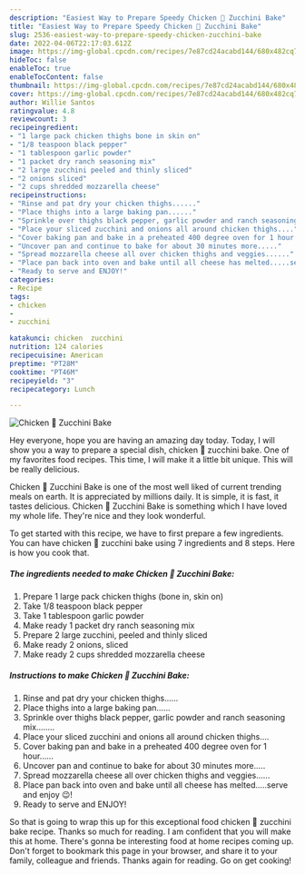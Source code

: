 ```yaml
---
description: "Easiest Way to Prepare Speedy Chicken 🐔 Zucchini Bake"
title: "Easiest Way to Prepare Speedy Chicken 🐔 Zucchini Bake"
slug: 2536-easiest-way-to-prepare-speedy-chicken-zucchini-bake
date: 2022-04-06T22:17:03.612Z
image: https://img-global.cpcdn.com/recipes/7e87cd24acabd144/680x482cq70/chicken-zucchini-bake-recipe-main-photo.jpg
hideToc: false
enableToc: true
enableTocContent: false
thumbnail: https://img-global.cpcdn.com/recipes/7e87cd24acabd144/680x482cq70/chicken-zucchini-bake-recipe-main-photo.jpg
cover: https://img-global.cpcdn.com/recipes/7e87cd24acabd144/680x482cq70/chicken-zucchini-bake-recipe-main-photo.jpg
author: Willie Santos
ratingvalue: 4.8
reviewcount: 3
recipeingredient:
- "1 large pack chicken thighs bone in skin on"
- "1/8 teaspoon black pepper"
- "1 tablespoon garlic powder"
- "1 packet dry ranch seasoning mix"
- "2 large zucchini peeled and thinly sliced"
- "2 onions sliced"
- "2 cups shredded mozzarella cheese"
recipeinstructions:
- "Rinse and pat dry your chicken thighs......"
- "Place thighs into a large baking pan......"
- "Sprinkle over thighs black pepper, garlic powder and ranch seasoning mix........"
- "Place your sliced zucchini and onions all around chicken thighs...."
- "Cover baking pan and bake in a preheated 400 degree oven for 1 hour......"
- "Uncover pan and continue to bake for about 30 minutes more....."
- "Spread mozzarella cheese all over chicken thighs and veggies......"
- "Place pan back into oven and bake until all cheese has melted.....serve and enjoy 😉!"
- "Ready to serve and ENJOY!"
categories:
- Recipe
tags:
- chicken
- 
- zucchini

katakunci: chicken  zucchini 
nutrition: 124 calories
recipecuisine: American
preptime: "PT28M"
cooktime: "PT46M"
recipeyield: "3"
recipecategory: Lunch

---
```



![Chicken 🐔 Zucchini Bake](https://img-global.cpcdn.com/recipes/7e87cd24acabd144/680x482cq70/chicken-zucchini-bake-recipe-main-photo.jpg)

Hey everyone, hope you are having an amazing day today. Today, I will show you a way to prepare a special dish, chicken 🐔 zucchini bake. One of my favorites food recipes. This time, I will make it a little bit unique. This will be really delicious.

Chicken 🐔 Zucchini Bake is one of the most well liked of current trending meals on earth. It is appreciated by millions daily. It is simple, it is fast, it tastes delicious. Chicken 🐔 Zucchini Bake is something which I have loved my whole life. They're nice and they look wonderful.




To get started with this recipe, we have to first prepare a few ingredients. You can have chicken 🐔 zucchini bake using 7 ingredients and 8 steps. Here is how you cook that.

<!--inarticleads1-->

##### The ingredients needed to make Chicken 🐔 Zucchini Bake:

1. Prepare 1 large pack chicken thighs (bone in, skin on)
1. Take 1/8 teaspoon black pepper
1. Take 1 tablespoon garlic powder
1. Make ready 1 packet dry ranch seasoning mix
1. Prepare 2 large zucchini, peeled and thinly sliced
1. Make ready 2 onions, sliced
1. Make ready 2 cups shredded mozzarella cheese




<!--inarticleads2-->

##### Instructions to make Chicken 🐔 Zucchini Bake:

1. Rinse and pat dry your chicken thighs......
1. Place thighs into a large baking pan......
1. Sprinkle over thighs black pepper, garlic powder and ranch seasoning mix........
1. Place your sliced zucchini and onions all around chicken thighs....
1. Cover baking pan and bake in a preheated 400 degree oven for 1 hour......
1. Uncover pan and continue to bake for about 30 minutes more.....
1. Spread mozzarella cheese all over chicken thighs and veggies......
1. Place pan back into oven and bake until all cheese has melted.....serve and enjoy 😉!
1. Ready to serve and ENJOY!



So that is going to wrap this up for this exceptional food chicken 🐔 zucchini bake recipe. Thanks so much for reading. I am confident that you will make this at home. There's gonna be interesting food at home recipes coming up. Don't forget to bookmark this page in your browser, and share it to your family, colleague and friends. Thanks again for reading. Go on get cooking!

